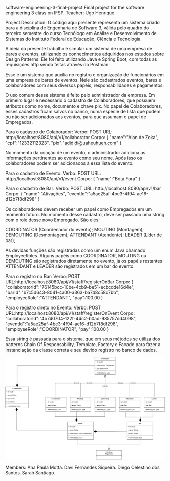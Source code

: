 software-engineering-3-final-project Final project for the software engineering 3 class on IFSP. Teacher: Ugo Henrique

Project Description: 
O código aqui presente representa um sistema criado para a disciplina de Engenharia de Software 3, válida pelo quadro do terceiro semestre do curso Tecnólogo em Análise e Desenvolvimento de Sistemas do Instituto Federal de Educação, Ciência e Tecnologia. 

A ideia do presente trabalho é simular um sistema de uma empresa de bares e eventos, utilizando os conhecimentos adquiridos nos estudos sobre Design Patterns. Ele foi feito utilizando Java e Spring Boot, com todas as requisições http sendo feitas através do Postman.

Esse é um sistema que auxilia no registro e organização de funcionários em uma empresa de bares de eventos. Nele são cadastrados eventos, bares e colaboradores com seus diversos papéis, responsabilidades e pagamentos. 

O uso comum desse sistema é feito pelo administrador da empresa. Em primeiro lugar é necessário o cadastro de Colaboradores, que possuem atributos como nome, documento e chave pix. No papel de Colaboradores, esses cadastros ficam salvos no banco, numa espécie de lista que podem ou não ser adicionados aos eventos, para que assumam o papel de Empregados.

Para o cadastro de Colaborador: 
Verbo: POST
URL: http://localhost:8080/api/v1/collaborator
Corpo: 
{
    "name":"Alan de Zoka",
    "cpf":"12332112323",
    "pix":"adididi@uaheuhueh.com"
}

No momento da criação de um evento, o administrador adiciona as informações pertinentes ao evento como seu nome. Após isso os colaboradores podem ser adicionados à essa lista do evento.

Para o cadastro de Evento:
Verbo: POST
URL: http://localhost:8080/api/v1/event
Corpo:
{
    "name":"Bota Fora"
}

Para o cadastro de Bar:
Verbo: POST
URL: http://localhost:8080/api/v1/bar
Corpo: 
{
    "name":"Ativações",
    "eventId":"a5ae25af-4be3-4f94-ae16-d12b7f8df298"
}

Os colaboradores devem receber um papel como Empregados em um momento futuro. No momento desse cadastro, deve ser passado uma string com o role desse novo Empregado. São eles:

COORDINATOR (Coordenador do evento); 
MOUTING (Montagem);
DEMOUTING (Desmontagem); 
ATTENDANT (Atendente); 
LEADER (Líder de bar);

As devidas funções são registradas como um enum Java chamado EmployeeRoles.
Alguns papéis como COORDINATOR, MOUTING ou DEMOUTING são registrados diretamente no evento, já os papéis restantes ATTENDANT e LEADER são registrados em um bar do evento.

Para o registro no Bar:
Verbo: POST
URL:http://localhost:8080/api/v1/staff/registerOnBar
Corpo:
{
    "collaboratorId":"76145bcc-10be-4cb9-be51-ecbcdde16d4e",
    "barId":"b7c5d643-8041-4a00-a363-ba748c58c7bb",
    "employeeRole":"ATTENDANT",
    "pay":100.00
}

Para o registro direto no Evento:
Verbo: POST
URL:http://localhost:8080/api/v1/staff/registerOnEvent
Corpo:
    "collaboratorId":"4b740704-122f-44c2-b0ad-985757dd4098",
    "eventId":"a5ae25af-4be3-4f94-ae16-d12b7f8df298",
    "employeeRole":"COORDINATOR",
    "pay":100.00
}

Essa string é passada para o sistema, que em seus métodos se utiliza dos patterns Chain Of Responsability, Template, Factory e Facade para fazer a instanciação da classe correta e seu devido registro no banco de dados. 

![Classes diagram](https://github.com/diegocelestino/se3-project/blob/master/software-engineering-3-project-Diagrama%20de%20Classes%20do%20Sistema.jpg)


Members: Ana Paula Motta. Davi Fernandes Siqueira. Diego Celestino dos Santos. Sarah Santiago.
